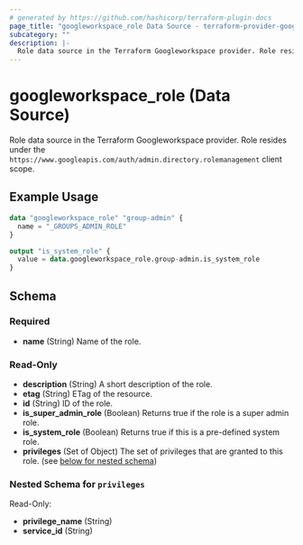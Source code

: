 ```yaml
---
# generated by https://github.com/hashicorp/terraform-plugin-docs
page_title: "googleworkspace_role Data Source - terraform-provider-googleworkspace"
subcategory: ""
description: |-
  Role data source in the Terraform Googleworkspace provider. Role resides under the https://www.googleapis.com/auth/admin.directory.rolemanagement client scope.
---
```


# googleworkspace_role (Data Source)

Role data source in the Terraform Googleworkspace provider. Role resides under the `https://www.googleapis.com/auth/admin.directory.rolemanagement` client scope.

## Example Usage

```terraform
data "googleworkspace_role" "group-admin" {
  name = "_GROUPS_ADMIN_ROLE"
}

output "is_system_role" {
  value = data.googleworkspace_role.group-admin.is_system_role
}
```

<!-- schema generated by tfplugindocs -->
## Schema

### Required

- **name** (String) Name of the role.

### Read-Only

- **description** (String) A short description of the role.
- **etag** (String) ETag of the resource.
- **id** (String) ID of the role.
- **is_super_admin_role** (Boolean) Returns true if the role is a super admin role.
- **is_system_role** (Boolean) Returns true if this is a pre-defined system role.
- **privileges** (Set of Object) The set of privileges that are granted to this role. (see [below for nested schema](#nestedatt--privileges))

<a id="nestedatt--privileges"></a>
### Nested Schema for `privileges`

Read-Only:

- **privilege_name** (String)
- **service_id** (String)


